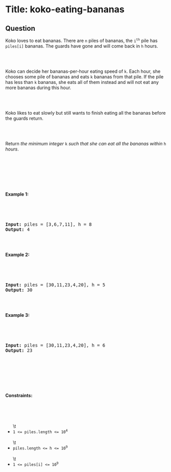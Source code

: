 # Title: koko-eating-bananas
## Question
<p>Koko loves to eat bananas. There are <code>n</code> piles of bananas, the <code>i<sup>th</sup></code> pile has <code>piles[i]</code> bananas. The guards have gone and will come back in <code>h</code> hours.</p><br><br><p>Koko can decide her bananas-per-hour eating speed of <code>k</code>. Each hour, she chooses some pile of bananas and eats <code>k</code> bananas from that pile. If the pile has less than <code>k</code> bananas, she eats all of them instead and will not eat any more bananas during this hour.</p><br><br><p>Koko likes to eat slowly but still wants to finish eating all the bananas before the guards return.</p><br><br><p>Return <em>the minimum integer</em> <code>k</code> <em>such that she can eat all the bananas within</em> <code>h</code> <em>hours</em>.</p><br><br><p>&nbsp;</p><br><p><strong class=\"example\">Example 1:</strong></p><br><br><pre><br><strong>Input:</strong> piles = [3,6,7,11], h = 8<br><strong>Output:</strong> 4<br></pre><br><br><p><strong class=\"example\">Example 2:</strong></p><br><br><pre><br><strong>Input:</strong> piles = [30,11,23,4,20], h = 5<br><strong>Output:</strong> 30<br></pre><br><br><p><strong class=\"example\">Example 3:</strong></p><br><br><pre><br><strong>Input:</strong> piles = [30,11,23,4,20], h = 6<br><strong>Output:</strong> 23<br></pre><br><br><p>&nbsp;</p><br><p><strong>Constraints:</strong></p><br><br><ul><br>\t<li><code>1 &lt;= piles.length &lt;= 10<sup>4</sup></code></li><br>\t<li><code>piles.length &lt;= h &lt;= 10<sup>9</sup></code></li><br>\t<li><code>1 &lt;= piles[i] &lt;= 10<sup>9</sup></code></li><br></ul><br>
